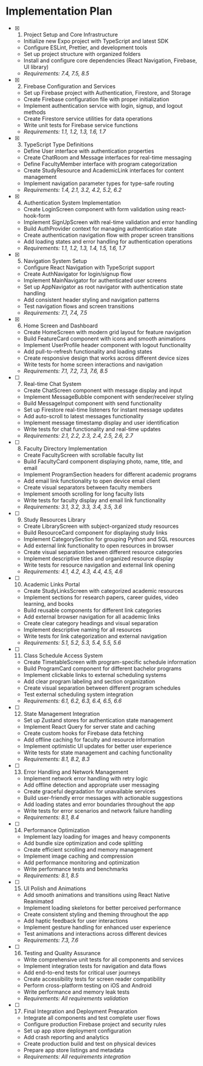 # Implementation Plan

- [x] 1. Project Setup and Core Infrastructure
  - Initialize new Expo project with TypeScript and latest SDK
  - Configure ESLint, Prettier, and development tools
  - Set up project structure with organized folders
  - Install and configure core dependencies (React Navigation, Firebase, UI library)
  - _Requirements: 7.4, 7.5, 8.5_

- [x] 2. Firebase Configuration and Services
  - Set up Firebase project with Authentication, Firestore, and Storage
  - Create Firebase configuration file with proper initialization
  - Implement authentication service with login, signup, and logout methods
  - Create Firestore service utilities for data operations
  - Write unit tests for Firebase service functions
  - _Requirements: 1.1, 1.2, 1.3, 1.6, 1.7_

- [x] 3. TypeScript Type Definitions
  - Define User interface with authentication properties
  - Create ChatRoom and Message interfaces for real-time messaging
  - Define FacultyMember interface with program categorization
  - Create StudyResource and AcademicLink interfaces for content management
  - Implement navigation parameter types for type-safe routing
  - _Requirements: 1.4, 2.1, 3.2, 4.2, 5.2, 6.2_

- [x] 4. Authentication System Implementation
  - Create LoginScreen component with form validation using react-hook-form
  - Implement SignUpScreen with real-time validation and error handling
  - Build AuthProvider context for managing authentication state
  - Create authentication navigation flow with proper screen transitions
  - Add loading states and error handling for authentication operations
  - _Requirements: 1.1, 1.2, 1.3, 1.4, 1.5, 1.6, 1.7_

- [x] 5. Navigation System Setup
  - Configure React Navigation with TypeScript support
  - Create AuthNavigator for login/signup flow
  - Implement MainNavigator for authenticated user screens
  - Set up AppNavigator as root navigator with authentication state handling
  - Add consistent header styling and navigation patterns
  - Test navigation flows and screen transitions
  - _Requirements: 7.1, 7.4, 7.5_

- [x] 6. Home Screen and Dashboard
  - Create HomeScreen with modern grid layout for feature navigation
  - Build FeatureCard component with icons and smooth animations
  - Implement UserProfile header component with logout functionality
  - Add pull-to-refresh functionality and loading states
  - Create responsive design that works across different device sizes
  - Write tests for home screen interactions and navigation
  - _Requirements: 7.1, 7.2, 7.3, 7.6, 8.5_

- [ ] 7. Real-time Chat System
  - Create ChatScreen component with message display and input
  - Implement MessageBubble component with sender/receiver styling
  - Build MessageInput component with send functionality
  - Set up Firestore real-time listeners for instant message updates
  - Add auto-scroll to latest messages functionality
  - Implement message timestamp display and user identification
  - Write tests for chat functionality and real-time updates
  - _Requirements: 2.1, 2.2, 2.3, 2.4, 2.5, 2.6, 2.7_

- [ ] 8. Faculty Directory Implementation
  - Create FacultyScreen with scrollable faculty list
  - Build FacultyCard component displaying photo, name, title, and email
  - Implement ProgramSection headers for different academic programs
  - Add email link functionality to open device email client
  - Create visual separators between faculty members
  - Implement smooth scrolling for long faculty lists
  - Write tests for faculty display and email link functionality
  - _Requirements: 3.1, 3.2, 3.3, 3.4, 3.5, 3.6_

- [ ] 9. Study Resources Library
  - Create LibraryScreen with subject-organized study resources
  - Build ResourceCard component for displaying study links
  - Implement CategorySection for grouping Python and SQL resources
  - Add external link functionality to open resources in browser
  - Create visual separation between different resource categories
  - Implement descriptive titles and organized resource display
  - Write tests for resource navigation and external link opening
  - _Requirements: 4.1, 4.2, 4.3, 4.4, 4.5, 4.6_

- [ ] 10. Academic Links Portal
  - Create StudyLinksScreen with categorized academic resources
  - Implement sections for research papers, career guides, video learning, and books
  - Build reusable components for different link categories
  - Add external browser navigation for all academic links
  - Create clear category headings and visual separation
  - Implement descriptive naming for all resources
  - Write tests for link categorization and external navigation
  - _Requirements: 5.1, 5.2, 5.3, 5.4, 5.5, 5.6_

- [ ] 11. Class Schedule Access System
  - Create TimetableScreen with program-specific schedule information
  - Build ProgramCard component for different bachelor programs
  - Implement clickable links to external scheduling systems
  - Add clear program labeling and section organization
  - Create visual separation between different program schedules
  - Test external scheduling system integration
  - _Requirements: 6.1, 6.2, 6.3, 6.4, 6.5, 6.6_

- [ ] 12. State Management Integration
  - Set up Zustand stores for authentication state management
  - Implement React Query for server state and caching
  - Create custom hooks for Firebase data fetching
  - Add offline caching for faculty and resource information
  - Implement optimistic UI updates for better user experience
  - Write tests for state management and caching functionality
  - _Requirements: 8.1, 8.2, 8.3_

- [ ] 13. Error Handling and Network Management
  - Implement network error handling with retry logic
  - Add offline detection and appropriate user messaging
  - Create graceful degradation for unavailable services
  - Build user-friendly error messages with actionable suggestions
  - Add loading states and error boundaries throughout the app
  - Write tests for error scenarios and network failure handling
  - _Requirements: 8.1, 8.4_

- [ ] 14. Performance Optimization
  - Implement lazy loading for images and heavy components
  - Add bundle size optimization and code splitting
  - Create efficient scrolling and memory management
  - Implement image caching and compression
  - Add performance monitoring and optimization
  - Write performance tests and benchmarks
  - _Requirements: 8.1, 8.5_

- [ ] 15. UI Polish and Animations
  - Add smooth animations and transitions using React Native Reanimated
  - Implement loading skeletons for better perceived performance
  - Create consistent styling and theming throughout the app
  - Add haptic feedback for user interactions
  - Implement gesture handling for enhanced user experience
  - Test animations and interactions across different devices
  - _Requirements: 7.3, 7.6_

- [ ] 16. Testing and Quality Assurance
  - Write comprehensive unit tests for all components and services
  - Implement integration tests for navigation and data flows
  - Add end-to-end tests for critical user journeys
  - Create accessibility tests for screen reader compatibility
  - Perform cross-platform testing on iOS and Android
  - Write performance and memory leak tests
  - _Requirements: All requirements validation_

- [ ] 17. Final Integration and Deployment Preparation
  - Integrate all components and test complete user flows
  - Configure production Firebase project and security rules
  - Set up app store deployment configuration
  - Add crash reporting and analytics
  - Create production build and test on physical devices
  - Prepare app store listings and metadata
  - _Requirements: All requirements integration_
